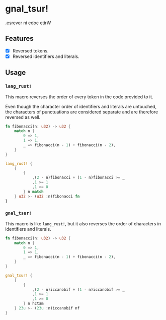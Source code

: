 # gnal_tsur!

.esrever ni edoc etirW

## Features

- [x] Reversed tokens.
- [x] Reversed identifiers and literals.

## Usage

### `lang_rust!`

This macro reverses the order of every token in the code provided to it.

Even though the character order of identifiers and literals are untouched, the characters of punctuations are considered separate and are therefore reversed as well.

```rs
fn fibonacci(n: u32) -> u32 {
	match n {
		0 => 1,
		1 => 1,
		_ => fibonacci(n - 1) + fibonacci(n - 2),
	}
}

lang_rust! {
	{
		{
			,(2 - n)fibonacci + (1 - n)fibonacci >= _
			,1 >= 1
			,1 >= 0
		} n match
	} u32 >- (u32 :n)fibonacci fn
}
```

### `gnal_tsur!`

This macro is like `lang_rust!`, but it also reverses the order of characters in identifiers and literals.

```rs
fn fibonacci(n: u32) -> u32 {
	match n {
		0 => 1,
		1 => 1,
		_ => fibonacci(n - 1) + fibonacci(n - 2),
	}
}

gnal_tsur! {
	{
		{
			,(2 - n)iccanobif + (1 - n)iccanobif >= _
			,1 >= 1
			,1 >= 0
		} n hctam
	} 23u >- (23u :n)iccanobif nf
}
```
